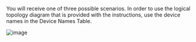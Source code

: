 You will receive one of three possible scenarios. In order to use the logical topology diagram that is provided with the instructions, use the device names in the Device Names Table.

![image](https://github.com/user-attachments/assets/4cbf780c-2be4-44b5-93fc-a7263d6be9e8)

